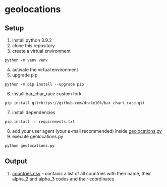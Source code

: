 # geolocations

## Setup

1. install python 3.9.2
2. clone this repository
3. create a virtual environment
```
python -m venv venv
```
4. activate the virtual environment
5. upgrade pip
```
python -m pip install --upgrade pip
```
6. install bar_char_race custom fork
```
pip install git+https://github.com/drake10k/bar_chart_race.git
```
7. install dependencies
```
pip install -r requirements.txt
```
8. add your user agent (your e-mail recommended) inside [geolocations.py](geolocations.py)
9. execute geolocations.py
```
python geolocations.py
```

## Output
1. [countries.csv](data/countries.csv) - contains a list of all countries with their name, their alpha_2 and alpha_3 codes and their coordinates